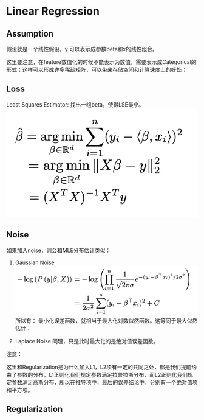 # Linear Regression

## Assumption

假设就是一个线性假设，y 可以表示成参数beta和x的线性组合。

这里要注意，在feature数值化的时候不能表示为数值，需要表示成Categorical的形式；这样可以形成许多稀疏矩阵，可以带来存储空间和计算速度上的好处；

## Loss

Least Squares Estimator: 找出一组beta，使得LSE最小。
![lse](https://raw.githubusercontent.com/liuyaqiao/Learning-Note/master/LSE_beta.png)


## Noise

如果加入noise，则会和MLE分布估计类似：

1. Gaussian Noise
  ![gaussnoise](https://raw.githubusercontent.com/liuyaqiao/Learning-Note/master/Gaussian_noise.png)
  所以有：
  最小化误差函数，就相当于最大化对数似然函数。这等同于最大似然估计；

2. Laplace Noise
  同理，只是此时最大化的是绝对值误差函数。

注意：

这里和Regularization是为什么加入L1，L2项有一定的共同之处，都是我们提前约束了参数的分布，L1正则化我们规定参数满足拉普拉斯分布，而L2正则化我们规定参数满足高斯分布，所以在推导项中，最后的误差结论中，分别有一个绝对值项和平方项。

## Regularization